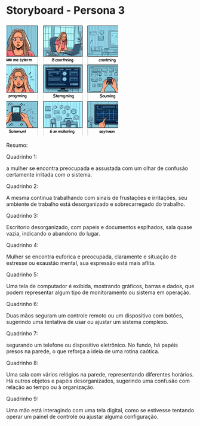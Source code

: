 # Storyboard - Persona 3
<img src="https://github.com/Ghostdoce/IHC2/blob/bff517a56913da0ce45dc0decc472c13a6797f67/docs/2.%20Design_Thinking/2.3%20Storyboard/images/storyb%203.jpg" width="300">

Resumo:

Quadrinho 1:

a mulher se encontra preocupada e assustada com um olhar de confusão certamente irritada com o sistema. 

Quadrinho 2:

A mesma continua trabalhando com  sinais de frustações e irritações, seu ambiente de trabalho está desorganizado e sobrecarregado do trabalho.

Quadrinho 3:

Escritorio desorganizado, com papeis e documentos esplhados, sala quase vazia, indicando o abandono do lugar.

Quadrinho 4:

Mulher se encontra euforica e preocupada, claramente e situação de estresse ou exaustão mental, sua espressão está mais aflita.

Quadrinho 5:

Uma tela de computador é exibida, mostrando gráficos, barras e dados, que podem representar algum tipo de monitoramento ou sistema em operação.

Quadrinho 6:

Duas mãos seguram um controle remoto ou um dispositivo com botões, sugerindo uma tentativa de usar ou ajustar um sistema complexo.

Quadrinho 7:

segurando um telefone ou dispositivo eletrônico. No fundo, há papéis presos na parede, o que reforça a ideia de uma rotina caótica.

Quadrinho 8:

Uma sala com vários relógios na parede, representando diferentes horários. Há outros objetos e papéis desorganizados, sugerindo uma confusão com relação ao tempo ou à organização. 

Quadrinho 9:

Uma mão está interagindo com uma tela digital, como se estivesse tentando operar um painel de controle ou ajustar alguma configuração.

